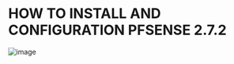 # HOW TO INSTALL AND CONFIGURATION PFSENSE 2.7.2
![image](https://github.com/user-attachments/assets/be460a63-bfad-4126-b98b-ea0cf51c018a)


